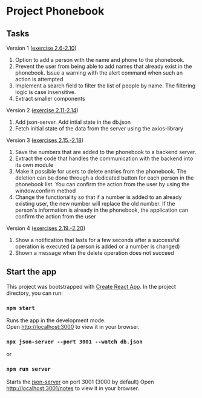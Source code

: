 # Project Phonebook

## Tasks
Version 1 ([exercise 2.6-2.10](https://fullstackopen.com/en/part2/forms#exercises-2-6-2-10))
1. Option to add a person with the name and phone to the phonebook.
2. Prevent the user from being able to add names that already exist in the phonebook. Issue a warning with the alert command when such an action is attempted
3. Implement a search field to filter the list of people by name. The filtering logic is case insensitive.
4. Extract smaller components

Version 2 ([exercise 2.11-2.14](https://fullstackopen.com/en/part2/getting_data_from_server#exercises-2-11-2-14))
1. Add json-server. Add intial state in the db.json
2. Fetch initial state of the data from the server using the axios-library

Version 3 ([exercises 2.15.-2.18](https://fullstackopen.com/en/part2/altering_data_in_server#exercises-2-15-2-18))
1. Save the numbers that are added to the phonebook to a backend server.
2. Extract the code that handles the communication with the backend into its own module
3. Make it possible for users to delete entries from the phonebook. The deletion can be done through a dedicated button for each person in the phonebook list. You can confirm the action from the user by using the window.confirm method
4. Change the functionality so that if a number is added to an already existing user, the new number will replace the old number. If the person's information is already in the phonebook, the application can confirm the action from the user

Version 4 ([exercises 2.19.-2.20](https://fullstackopen.com/en/part2/adding_styles_to_react_app#exercises-2-19-2-20))
1. Show a notification that lasts for a few seconds after a successful operation is executed (a person is added or a number is changed)
2. Shown a message when the delete operation does not succeed

## Start the app
This project was bootstrapped with [Create React App](https://github.com/facebook/create-react-app).
In the project directory, you can run:

### `npm start`

Runs the app in the development mode.\
Open [http://localhost:3000](http://localhost:3000) to view it in your browser.

### `npx json-server --port 3001 --watch db.json`
or
### `npm run server`
Starts the [json-server](https://github.com/typicode/json-server) on port 3001 (3000 by default)
Open [http://localhost:3001/notes](http://localhost:3001/notes) to view it in your browser.
